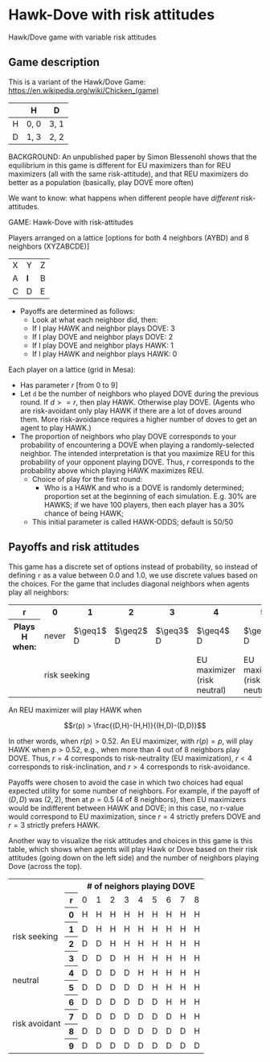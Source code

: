 # Hawk-Dove with risk attitudes

Hawk/Dove game with variable risk attitudes

## Game description

This is a variant of the Hawk/Dove Game: https://en.wikipedia.org/wiki/Chicken_(game)

| | H | D|
|-|-|-|
| H | 0, 0 | 3, 1|
| D |1, 3| 2, 2|

BACKGROUND: An unpublished paper by Simon Blessenohl shows that the equilibrium in this game is different for EU maximizers than for REU maximizers (all with the same risk-attitude), and that REU maximizers do better as a population (basically, play DOVE more often)

We want to know: what happens when different people have _different_ risk-attitudes.

GAME: Hawk-Dove with risk-attitudes

Players arranged on a lattice [options for both 4 neighbors (AYBD) and 8 neighbors (XYZABCDE)]

| | | |
|-|-|-|
| X | Y |Z |
|A | **I** |  B |
| C | D | E |

- Payoffs are determined as follows:
   -  Look at what each neighbor did, then:
   -  If I play HAWK and neighbor plays DOVE: 3
   -  If I play DOVE and neighbor plays DOVE: 2
   -  If I play DOVE and neighbor plays HAWK: 1
   - If I play HAWK and neighbor plays HAWK: 0

Each player on a lattice (grid in Mesa):
- Has parameter $r$ [from 0 to 9]
- Let `d` be the number of neighbors who played DOVE during the previous round. If $d >= r$, then play HAWK. Otherwise play DOVE. (Agents who are risk-avoidant only play HAWK if there are a lot of doves around them. More risk-avoidance requires a higher number of doves to get an agent to play HAWK.)
- The proportion of neighbors who play DOVE corresponds to your probability of encountering a DOVE when playing a randomly-selected neighbor. The intended interpretation is that you maximize REU for this probability of your opponent playing DOVE. Thus, $r$ corresponds to the probability above which playing HAWK maximizes REU.
  - Choice of play for the first round:
    - Who is a HAWK and who is a DOVE is randomly determined; proportion set at the beginning of each simulation. E.g. 30% are HAWKS; if we have 100 players, then each player has a 30% chance of being HAWK;
   - This initial parameter is called HAWK-ODDS; default is 50/50


## Payoffs and risk attitudes

This game has a discrete set of options instead of probability, so instead of defining `r` as a value between 0.0 and 1.0, we use discrete values based on the choices. For the game that includes diagonal neighbors when agents play all neighbors:

<table>
   <tr><th>r</th></th><th>0</th><th>1</th><th>2</th><th>3</th><th>4</th><th>5</th><th>6</th><th>7</th><th>8</th><th>9</th></tr>
   <tr>
      <th>Plays H when:</th>
      <td>never</td>      
      <td>$\geq1$ D</td>
      <td>$\geq2$ D</td>
      <td>$\geq3$ D</td>
      <td>$\geq4$ D</td>
      <td>$\geq5$ D</td>
      <td>$\geq6$ D</td>
      <td>$\geq7$ D</td>
      <td>$\geq8$ D</td>
      <td>never</td>
   </tr>
   <tr><td></td>
      <td colspan="4">risk seeking</td>
      <td>EU maximizer<br>(risk neutral)</td>      
      <td>EU maximizer<br>(risk neutral)</td>
   <td colspan="4">risk avoidant</td>
   </tr>
</table>


An REU maximizer will play HAWK when
```math
r(p) > \frac{(D,H)-(H,H)}{(H,D)-(D,D)}
```
In other words, when $r(p) > 0.52$. An EU maximizer, with $r(p) = p$, will play HAWK when $p > 0.52$, e.g., when more than 4 out of 8 neighbors play DOVE. Thus, $r = 4$ corresponds to risk-neutrality (EU maximization), $r < 4$ corresponds to risk-inclination, and $r > 4$ corresponds to risk-avoidance.

Payoffs were chosen to avoid the case in which two choices had equal expected utility for some number of neighbors. For example, if the payoff of $(D,D)$ was $(2,2)$, then at $p = 0.5$ (4 of 8 neighbors), then EU maximizers would be indifferent between HAWK and DOVE; in this case, no r-value would correspond to EU maximization, since $r = 4$ strictly prefers DOVE and $r = 3$ strictly prefers HAWK.

Another way to visualize the risk attitudes and choices in this game is this table, which shows when agents will play Hawk or Dove based on their risk attitudes (going down on the left side) and the number of neighbors playing Dove (across the top).

<table>
   <tr><td colspan="2"></td><th colspan="9"># of neighors playing DOVE</thr></tr>
   <tr><td><th>r</th><td>0</td><td>1</td><td>2</td><td>3</td><td>4</td><td>5</td><td>6</td><td>7</td><td>8</td></tr>
   <tr><td rowspan="4">risk seeking</td><th>0</th><td>H</td><td>H</td><td>H</td><td>H</td><td>H</td><td>H</td><td>H</td><td>H</td><td>H</td></tr>
   <tr><th>1</th><td>D</td><td>H</td><td>H</td><td>H</td><td>H</td><td>H</td><td>H</td><td>H</td><td>H</td></tr>
   <tr><th>2</th><td>D</td><td>D</td><td>H</td><td>H</td><td>H</td><td>H</td><td>H</td><td>H</td><td>H</td></tr>
   <tr><th>3</th><td>D</td><td>D</td><td>D</td><td>H</td><td>H</td><td>H</td><td>H</td><td>H</td><td>H</td></tr>
   <tr><td rowspan="2">neutral</td></td><th>4</th><td>D</td><td>D</td><td>D</td><td>D</td><td>H</td><td>H</td><td>H</td><td>H</td><td>H</td></tr>
   <tr><th>5</th><td>D</td><td>D</td><td>D</td><td>D</td><td>D</td><td>H</td><td>H</td><td>H</td><td>H</td></tr>
   <tr><td rowspan="4">risk avoidant</td><th>6</th><td>D</td><td>D</td><td>D</td><td>D</td><td>D</td><td>D</td><td>H</td><td>H</td><td>H</td></tr>
   <tr><th>7</th><td>D</td><td>D</td><td>D</td><td>D</td><td>D</td><td>D</td><td>D</td><td>H</td><td>H</td></tr>
   <tr><th>8</th><td>D</td><td>D</td><td>D</td><td>D</td><td>D</td><td>D</td><td>D</td><td>D</td><td>H</td></tr>
   <tr><th>9</th><td>D</td><td>D</td><td>D</td><td>D</td><td>D</td><td>D</td><td>D</td><td>D</td><td>D</td></tr>
</table>
